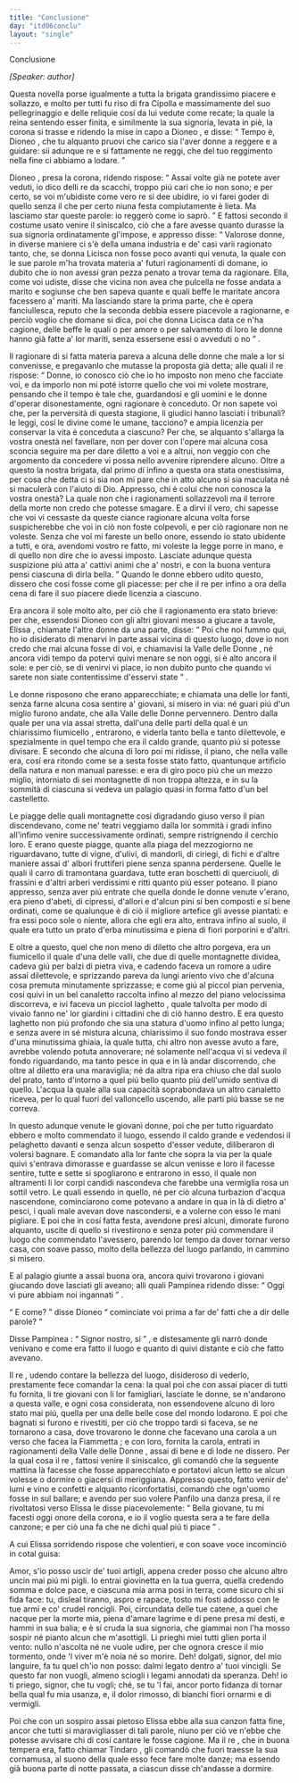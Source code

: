 ```yaml
---
title: "Conclusione"
day: "itd06conclu"
layout: "single"
---
```

<html>
 <head>
 </head>
 <body>
  <div id="d06conclu" type="conclusion" who="author">
   <head>
    Conclusione
   </head>
   <p>
    <i>
     [Speaker: author]
    </i>
   </p>
   <p>
    <milestone id="p06970001"/>
    Questa novella porse igualmente a tutta la brigata grandissimo piacere e sollazzo, e molto per tutti fu riso di
    <name persref="fratecipolla" type="person">
     fra Cipolla
    </name>
    e massimamente del suo pellegrinaggio e delle reliquie cos&iacute; da lui vedute come recate; la quale la
    <name persref="elissa" type="person">
     reina
    </name>
    sentendo esser finita, e similmente la sua signoria, levata in pi&egrave;, la corona si trasse e ridendo la mise in capo a
    <name persref="dioneo" type="person">
     Dioneo
    </name>
    , e disse:
    <milestone id="p06970002"/>
    <q direct="unspecified" who="elissa">
     Tempo &egrave;,
     <name persref="dioneo" type="person">
      Dioneo
     </name>
     , che tu alquanto pruovi che carico sia l'aver donne a reggere e a guidare: sii adunque re e s&iacute; fattamente ne reggi, che del tuo reggimento nella fine ci abbiamo a lodare.
    </q>
   </p>
   <p>
    <milestone id="p06970003"/>
    <name persref="dioneo" type="person">
     Dioneo
    </name>
    , presa la corona, ridendo rispose:
    <q direct="unspecified" who="dioneo">
     Assai volte gi&agrave; ne potete aver veduti, io dico delli re da scacchi, troppo pi&uacute; cari che io non sono; e per certo, se voi m'ubidiste come vero re si dee ubidire, io vi farei goder di quello senza il che per certo niuna festa compiutamente &egrave; lieta. Ma lasciamo star queste parole: io regger&ograve; come io sapr&ograve;.
    </q>
    <milestone id="p06970004"/>
    E fattosi secondo il costume usato venire il siniscalco, ci&ograve; che a fare avesse quanto durasse la sua signoria ordinatamente gl'impose, e appresso disse:
    <q direct="unspecified" who="dioneo">
     Valorose donne, in diverse maniere ci s'&egrave; della umana industria e de' casi varii ragionato tanto, che, se donna
     <name persref="licisca" type="person">
      Licisca
     </name>
     non fosse poco avanti qui venuta, la quale con le sue parole m'ha trovata materia a' futuri ragionamenti di domane, io dubito che io non avessi gran pezza penato a trovar tema da ragionare.
     <milestone id="p06970005"/>
     Ella, come voi udiste, disse che vicina non avea che pulcella ne fosse andata a marito e sogiunse che ben sapeva quante e quali beffe le maritate ancora facessero a' mariti.
     <milestone id="p06970006"/>
     Ma lasciando stare la prima parte, che &egrave; opera fanciullesca, reputo che la seconda debbia essere piacevole a ragionarne, e perci&ograve; voglio che domane si dica, poi che donna
     <name persref="licisca" type="person">
      Licisca
     </name>
     data ce n'ha cagione,
     <seg type="topic">
      delle beffe le quali o per amore o per salvamento di loro le donne hanno gi&agrave; fatte a' lor mariti, senza essersene essi o avveduti o no
     </seg>
    </q>
    .
   </p>
   <p>
    <milestone id="p06970007"/>
    Il ragionare di s&iacute; fatta materia pareva a alcuna delle donne che male a lor si convenisse, e pregavanlo che mutasse la proposta gi&agrave; detta; alle quali il
    <name persref="dioneo" type="person">
     re
    </name>
    rispose:
    <milestone id="p06970008"/>
    <q direct="unspecified" who="dioneo">
     Donne, io conosco ci&ograve; che io ho imposto non meno che facciate voi, e da imporlo non mi pot&eacute; istorre quello che voi mi volete mostrare, pensando che il tempo &egrave; tale che, guardandosi e gli uomini e le donne d'operar disonestamente, ogni ragionare &egrave; conceduto.
     <milestone id="p06970009"/>
     Or non sapete voi che, per la perversit&agrave; di questa stagione, li giudici hanno lasciati i tribunali? le leggi, cos&iacute; le divine come le umane, tacciono? e ampia licenzia per conservar la vita &egrave; conceduta a ciascuno?
     <milestone id="p06970010"/>
     Per che, se alquanto s'allarga la vostra onest&agrave; nel favellare, non per dover con l'opere mai alcuna cosa sconcia seguire ma per dare diletto a voi e a altrui, non veggio con che argomento da concedere vi possa nello avvenire riprendere alcuno.
     <milestone id="p06970011"/>
     Oltre a questo la nostra brigata, dal primo d&iacute; infino a questa ora stata onestissima, per cosa che detta ci si sia non mi pare che in atto alcuno si sia maculata n&eacute; si maculer&agrave; con l'aiuto di Dio.
     <milestone id="p06970012"/>
     Appresso, chi &egrave; colui che non conosca la vostra onest&agrave;? La quale non che i ragionamenti sollazzevoli ma il terrore della morte non credo che potesse smagare.
     <milestone id="p06970013"/>
     E a dirvi il vero, chi sapesse che voi vi cessaste da queste ciance ragionare alcuna volta forse suspicherebbe che voi in ci&ograve; non foste colpevoli, e per ci&ograve; ragionare non ne voleste.
     <milestone id="p06970014"/>
     Senza che voi mi fareste un bello onore, essendo io stato ubidente a tutti, e ora, avendomi vostro re fatto, mi voleste la legge porre in mano, e di quello non dire che io avessi imposto.
     <milestone id="p06970015"/>
     Lasciate adunque questa suspizione pi&uacute; atta a' cattivi animi che a' nostri, e con la buona ventura pensi ciascuna di dirla bella.
    </q>
    <milestone id="p06970016"/>
    Quando le donne ebbero udito questo, dissero che cos&iacute; fosse come gli piacesse: per che il re per infino a ora della cena di fare il suo piacere diede licenzia a ciascuno.
   </p>
   <p>
    <milestone id="p06970017"/>
    Era ancora il sole molto alto, per ci&ograve; che il ragionamento era stato brieve: per che, essendosi
    <name persref="dioneo" type="person">
     Dioneo
    </name>
    con gli altri giovani messo a giucare a tavole,
    <name persref="elissa" type="person">
     Elissa
    </name>
    , chiamate l'altre donne da una parte, disse:
    <milestone id="p06970018"/>
    <q direct="unspecified" who="elissa">
     Poi che noi fummo qui, ho io disiderato di menarvi in parte assai vicina di questo luogo, dove io non credo che mai alcuna fosse di voi, e chiamavisi la
     <name placeref="valledonnebrigata-01" type="place">
      Valle delle Donne
     </name>
     , n&eacute; ancora vidi tempo da potervi quivi menare se non oggi, s&iacute; &egrave; alto ancora il sole: e per ci&ograve;, se di venirvi vi piace, io non dubito punto che quando vi sarete non siate contentissime d'esservi state
    </q>
    .
   </p>
   <!--*********g.r. 04/30: here a very good natural description which co
uld benefit from some kind of element / attribute to pecularly define
it*******-->
   <p>
    <milestone id="p06970019"/>
    Le donne risposono che erano apparecchiate; e chiamata una delle lor fanti, senza farne alcuna cosa sentire a' giovani, si misero in via: n&eacute; guari pi&uacute; d'un miglio furono andate, che alla
    <name placeref="valledonnebrigata-01" type="place">
     Valle delle Donne
    </name>
    pervennero. Dentro dalla quale per una via assai stretta, dall'una delle parti della qual &egrave; un
    <name placeref="fiumicello1-c06" type="place">
     chiarissimo fiumicello
    </name>
    , entrarono, e viderla tanto bella e tanto dilettevole, e spezialmente in quel tempo che era il caldo grande, quanto pi&uacute; si potesse divisare.
    <milestone id="p06970020"/>
    E secondo che alcuna di loro poi mi ridisse, il piano, che nella valle era, cos&iacute; era ritondo come se a sesta fosse stato fatto, quantunque artificio della natura e non manual paresse: e era di giro poco pi&uacute; che un mezzo miglio, intorniato di
    <name placeref="montagnette-c06" type="place">
     sei montagnette
    </name>
    di non troppa altezza, e in su la sommit&agrave; di ciascuna si vedeva un palagio quasi in forma fatto d'un bel castelletto.
   </p>
   <p>
    <milestone id="p06970021"/>
    Le piagge delle quali
    <name placeref="montagnette-c06" type="place">
     montagnette
    </name>
    cos&iacute; digradando giuso verso il pian discendevano, come ne' teatri veggiamo dalla lor sommit&agrave; i gradi infino all'infimo venire successivamente ordinati, sempre ristrignendo il cerchio loro.
    <milestone id="p06970022"/>
    E erano queste piagge, quante alla piaga del mezzogiorno ne riguardavano, tutte di vigne, d'ulivi, di mandorli, di ciriegi, di fichi e d'altre maniere assai d'
    <name placeref="alberifrutt-c06" type="place">
     albori fruttiferi
    </name>
    piene senza spanna perdersene.
    <milestone id="p06970023"/>
    Quelle le quali il carro di tramontana guardava, tutte eran boschetti di querciuoli, di frassini e d'altri arberi verdissimi e ritti quanto pi&uacute; esser poteano.
    <milestone id="p06970024"/>
    Il piano appresso, senza aver pi&uacute; entrate che quella donde le donne venute v'erano, era pieno d'abeti, di cipressi, d'allori e d'alcun pini s&iacute; ben composti e s&iacute; bene ordinati, come se qualunque &egrave; di ci&ograve; il migliore artefice gli avesse piantati: e fra essi poco sole o niente, allora che egli era alto, entrava infino al suolo, il quale era tutto un
    <name placeref="prato-c06" type="place">
     prato
    </name>
    d'erba minutissima e piena di fiori porporini e d'altri.
   </p>
   <p>
    <milestone id="p06970025"/>
    E oltre a questo, quel che non meno di diletto che altro porgeva, era un
    <name placeref="fiumicello2-c06" type="place">
     fiumicello
    </name>
    il quale d'una delle valli, che due di quelle
    <name placeref="montagnette-c06" type="place">
     montagnette
    </name>
    dividea, cadeva gi&uacute; per balzi di pietra viva, e cadendo faceva un romore a udire assai dilettevole, e sprizzando pareva da lungi ariento vivo che d'alcuna cosa premuta minutamente sprizzasse;
    <milestone id="p06970026"/>
    e come gi&uacute; al piccol pian pervenia, cos&iacute; quivi in un bel canaletto raccolta infino al mezzo del piano velocissima discorreva, e ivi faceva un picciol
    <name placeref="laghettobrigata-01" type="place">
     laghetto
    </name>
    , quale talvolta per modo di vivaio fanno ne' lor giardini i cittadini che di ci&ograve; hanno destro.
    <milestone id="p06970027"/>
    E era questo laghetto non pi&uacute; profondo che sia una statura d'uomo infino al petto lunga; e senza avere in s&eacute; mistura alcuna, chiarissimo il suo fondo mostrava esser d'una minutissima ghiaia, la quale tutta, chi altro non avesse avuto a fare, avrebbe volendo potuta annoverare; n&eacute; solamente nell'acqua vi si vedeva il fondo riguardando, ma tanto pesce in qua e in l&agrave; andar discorrendo, che oltre al diletto era una maraviglia;
    <milestone id="p06970028"/>
    n&eacute; da altra ripa era chiuso che dal suolo del prato, tanto d'intorno a quel pi&uacute; bello quanto pi&uacute; dell'umido sentiva di quello. L'acqua la quale alla sua capacit&agrave; soprabondava un altro canaletto ricevea, per lo qual fuori del valloncello uscendo, alle parti pi&uacute; basse se ne correva.
   </p>
   <!--*******fine descrizione******-->
   <p>
    <milestone id="p06970029"/>
    In questo adunque venute le giovani donne, poi che per tutto riguardato ebbero e molto commendato il luogo, essendo il caldo grande e vedendosi il
    <name placeref="laghettobrigata-01" type="place">
     pelaghetto
    </name>
    davanti e senza alcun sospetto d'esser vedute, diliberaron di volersi bagnare.
    <milestone id="p06970030"/>
    E comandato alla lor fante che sopra la via per la quale quivi s'entrava dimorasse e guardasse se alcun venisse e loro il facesse sentire, tutte e sette si spogliarono e entrarono in esso, il quale non altramenti li lor corpi candidi nascondeva che farebbe una vermiglia rosa un sottil vetro.
    <milestone id="p06970031"/>
    Le quali essendo in quello, n&eacute; per ci&ograve; alcuna turbazion d'acqua nascendone, cominciarono come potevano a andare in qua in l&agrave; di dietro a' pesci, i quali male avevan dove nascondersi, e a volerne con esso le mani pigliare.
    <milestone id="p06970032"/>
    E poi che in cos&iacute; fatta festa, avendone presi alcuni, dimorate furono alquanto, uscite di quello si rivestirono e senza poter pi&uacute; commendare il luogo che commendato l'avessero, parendo lor tempo da dover tornar verso casa, con soave passo, molto della bellezza del luogo parlando, in cammino si misero.
   </p>
   <p>
    <milestone id="p06970033"/>
    E al palagio giunte a assai buona ora, ancora quivi trovarono i giovani giucando dove lasciati gli aveano; alli quali
    <name persref="pampinea" type="person">
     Pampinea
    </name>
    ridendo disse:
    <q direct="unspecified" who="pampinea">
     Oggi vi pure abbiam noi ingannati
    </q>
    .
   </p>
   <p>
    <milestone id="p06970034"/>
    <q direct="unspecified" who="dioneo">
     E come?
    </q>
    disse
    <name persref="dioneo" type="person">
     Dioneo
    </name>
    <q direct="unspecified">
     cominciate voi prima a far de' fatti che a dir delle parole?
    </q>
   </p>
   <p>
    <milestone id="p06970035"/>
    Disse
    <name persref="pampinea" type="person">
     Pampinea
    </name>
    :
    <q direct="unspecified" who="pampinea">
     Signor nostro, s&iacute;
    </q>
    , e distesamente gli narr&ograve; donde venivano e come era fatto il luogo e quanto di quivi distante e ci&ograve; che fatto avevano.
   </p>
   <p>
    <milestone id="p06970036"/>
    Il
    <name persref="dioneo" type="person">
     re
    </name>
    , udendo contare la bellezza del luogo, disideroso di vederlo, prestamente fece comandar la cena: la qual poi che con assai piacer di tutti fu fornita, li tre giovani con li lor famigliari, lasciate le donne, se n'andarono a questa valle, e ogni cosa considerata, non essendovene alcuno di loro stato mai pi&uacute;, quella per una delle belle cose del mondo lodarono.
    <milestone id="p06970037"/>
    E poi che bagnati si furono e rivestiti, per ci&ograve; che troppo tardi si faceva, se ne tornarono a casa, dove trovarono le donne che facevano una carola a un verso che facea la
    <name persref="fiammetta" type="person">
     Fiammetta
    </name>
    ; e con loro, fornita la carola, entrati in ragionamenti della
    <name placeref="valledonnebrigata-01" type="place">
     Valle delle Donne
    </name>
    , assai di bene e di lode ne dissero.
    <milestone id="p06970038"/>
    Per la qual cosa il
    <name persref="dioneo" type="person">
     re
    </name>
    , fattosi venire il siniscalco, gli comand&ograve; che la seguente mattina l&agrave; facesse che fosse apparecchiato e portatovi alcun letto se alcun volesse o dormire o giacersi di meriggiana.
    <milestone id="p06970039"/>
    Appresso questo, fatto venir de' lumi e vino e confetti e alquanto riconfortatisi, comand&ograve; che ogn'uomo fosse in sul ballare; e avendo per suo volere
    <name persref="panfilo" type="person">
     Panfilo
    </name>
    una danza presa, il
    <name persref="dioneo" type="person">
     re
    </name>
    rivoltatosi verso
    <name persref="elissa" type="person">
     Elissa
    </name>
    le disse piacevolemente:
    <milestone id="p06970040"/>
    <q direct="unspecified" who="dioneo">
     Bella giovane, tu mi facesti oggi onore della corona, e io il voglio questa sera a te fare della canzone; e per ci&ograve; una fa che ne dichi qual pi&uacute; ti piace
    </q>
    .
   </p>
   <p>
    <milestone id="p06970041"/>
    A cui
    <name persref="elissa" type="person">
     Elissa
    </name>
    sorridendo rispose che volentieri, e con soave voce incominci&ograve; in cotal guisa:
   </p>
   <div3 type="song" who="elissa">
    <lg>
     <milestone id="p06970042"/>
     <l>
      Amor, s'io posso uscir de' tuoi artigli,
     </l>
     <l>
      appena creder posso
     </l>
     <l>
      che alcuno altro uncin mai pi&uacute; mi pigli.
     </l>
    </lg>
    <lg>
     <milestone id="p06970043"/>
     <l>
      Io entrai giovinetta en la tua guerra,
     </l>
     <l>
      quella credendo somma e dolce pace,
     </l>
     <l>
      e ciascuna mia arma posi in terra,
     </l>
     <l>
      come sicuro chi si fida face:
     </l>
     <l>
      tu, disleal tiranno, aspro e rapace,
     </l>
     <l>
      tosto mi fosti addosso
     </l>
     <l>
      con le tue armi e co' crudel roncigli.
     </l>
    </lg>
    <lg>
     <milestone id="p06970044"/>
     <l>
      Poi, circundata delle tue catene,
     </l>
     <l>
      a quel che nacque per la morte mia,
     </l>
     <l>
      piena d'amare lagrime e di pene
     </l>
     <l>
      presa mi desti, e hammi in sua balia;
     </l>
     <l>
      e &egrave; s&iacute; cruda la sua signoria,
     </l>
     <l>
      che giammai non l'ha mosso
     </l>
     <l>
      sospir n&eacute; pianto alcun che m'asottigli.
     </l>
    </lg>
    <lg>
     <milestone id="p06970045"/>
     <l>
      Li prieghi miei tutti glien porta il vento:
     </l>
     <l>
      nullo n'ascolta n&eacute; ne vuole udire,
     </l>
     <l>
      per che ognora cresce il mio tormento,
     </l>
     <l>
      onde 'l viver m'&egrave; noia n&eacute; so morire.
     </l>
     <l>
      Deh! dolgati, signor, del mio languire,
     </l>
     <l>
      fa tu quel ch'io non posso:
     </l>
     <l>
      dalmi legato dentro a' tuoi vincigli.
     </l>
    </lg>
    <lg>
     <milestone id="p06970046"/>
     <l>
      Se questo far non vuogli, almeno sciogli
     </l>
     <l>
      i legami annodati da speranza.
     </l>
     <l>
      Deh! io ti priego, signor, che tu vogli;
     </l>
     <l>
      ch&eacute;, se tu 'l fai, ancor porto fidanza
     </l>
     <l>
      di tornar bella qual fu mia usanza,
     </l>
     <l>
      e, il dolor rimosso,
     </l>
     <l>
      di bianchi fiori ornarmi e di vermigli.
     </l>
    </lg>
   </div3>
   <p>
    <milestone id="p06970047"/>
    Poi che con un sospiro assai pietoso
    <name persref="elissa" type="person">
     Elissa
    </name>
    ebbe alla sua canzon fatta fine, ancor che tutti si maravigliasser di tali parole, niuno per ci&ograve; ve n'ebbe che potesse avvisare chi di cos&iacute; cantare le fosse cagione.
    <milestone id="p06970048"/>
    Ma il
    <name persref="dioneo" type="person">
     re
    </name>
    , che in buona tempera era, fatto chiamar
    <name persref="tindaro" type="person">
     Tindaro
    </name>
    , gli comand&ograve; che fuori traesse la sua cornamusa, al suono della quale esso fece fare molte danze; ma essendo gi&agrave; buona parte di notte passata, a ciascun disse ch'andasse a dormire.
   </p>
  </div>
 </body>
</html>